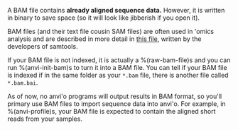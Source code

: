 A BAM file contains **already aligned sequence data.** However, it is written in binary to save space (so it will look like jibberish if you open it). 

BAM files (and their text file cousin SAM files) are often used in 'omics analysis and are described in more detail in [this file](https://samtools.github.io/hts-specs/SAMv1.pdf), written by the developers of samtools. 

If your BAM file is not indexed, it is actually a %(raw-bam-file)s and you can run %(anvi-init-bam)s to turn it into a BAM file. You can tell if your BAM file is indexed if in the same folder as your `*.bam` file, there is another file called `*.bam.bai`.

As of now, no anvi'o programs will output results in BAM format, so you'll primary use BAM files to import sequence data into anvi'o. For example, in %(anvi-profile)s, your BAM file is expected to contain the aligned short reads from your samples. 

